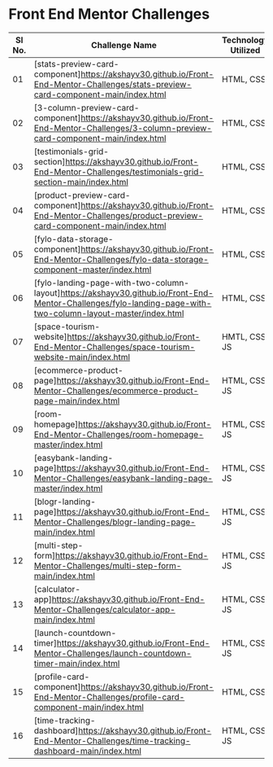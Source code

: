 # Front End Mentor Challenges

| Sl No. | Challenge Name                                                                                                                                               | Technology Utilized |
| ------ | ------------------------------------------------------------------------------------------------------------------------------------------------------------ | ------------------- |
| 01     | [stats-preview-card-component]https://akshayv30.github.io/Front-End-Mentor-Challenges/stats-preview-card-component-main/index.html                           | HTML, CSS           |
| 02     | [3-column-preview-card-component]https://akshayv30.github.io/Front-End-Mentor-Challenges/3-column-preview-card-component-main/index.html                     | HTML, CSS           |
| 03     | [testimonials-grid-section]https://akshayv30.github.io/Front-End-Mentor-Challenges/testimonials-grid-section-main/index.html                                 | HTML, CSS           |
| 04     | [product-preview-card-component]https://akshayv30.github.io/Front-End-Mentor-Challenges/product-preview-card-component-main/index.html                       | HTML, CSS           |
| 05     | [fylo-data-storage-component]https://akshayv30.github.io/Front-End-Mentor-Challenges/fylo-data-storage-component-master/index.html                           | HTML, CSS           |
| 06     | [fylo-landing-page-with-two-column-layout]https://akshayv30.github.io/Front-End-Mentor-Challenges/fylo-landing-page-with-two-column-layout-master/index.html | HTML, CSS           |
| 07     | [space-tourism-website]https://akshayv30.github.io/Front-End-Mentor-Challenges/space-tourism-website-main/index.html                                         | HMTL, CSS, JS       |
| 08     | [ecommerce-product-page]https://akshayv30.github.io/Front-End-Mentor-Challenges/ecommerce-product-page-main/index.html                                       | HTML, CSS, JS       |
| 09     | [room-homepage]https://akshayv30.github.io/Front-End-Mentor-Challenges/room-homepage-master/index.html                                                       | HTML, CSS, JS       |
| 10     | [easybank-landing-page]https://akshayv30.github.io/Front-End-Mentor-Challenges/easybank-landing-page-master/index.html                                       | HTML, CSS, JS       |
| 11     | [blogr-landing-page]https://akshayv30.github.io/Front-End-Mentor-Challenges/blogr-landing-page-main/index.html                                               | HTML, CSS, JS       |
| 12     | [multi-step-form]https://akshayv30.github.io/Front-End-Mentor-Challenges/multi-step-form-main/index.html                                                     | HTML, CSS, JS       |
| 13     | [calculator-app]https://akshayv30.github.io/Front-End-Mentor-Challenges/calculator-app-main/index.html                                                       | HTML, CSS, JS       |
| 14     | [launch-countdown-timer]https://akshayv30.github.io/Front-End-Mentor-Challenges/launch-countdown-timer-main/index.html                                       | HTML, CSS, JS       |
| 15     | [profile-card-component]https://akshayv30.github.io/Front-End-Mentor-Challenges/profile-card-component-main/index.html                                       | HTML, CSS           |
| 16     | [time-tracking-dashboard]https://akshayv30.github.io/Front-End-Mentor-Challenges/time-tracking-dashboard-main/index.html                                     | HTML, CSS, JS       |
